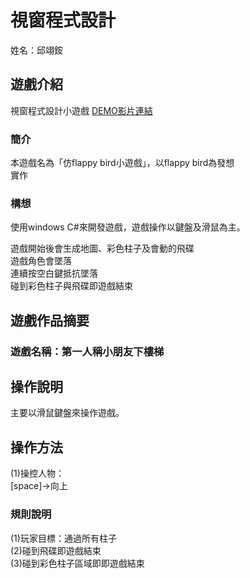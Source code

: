 
# 視窗程式設計
姓名：邱翊銨 
## 遊戲介紹
視窗程式設計小遊戲
[DEMO影片連結](https://youtu.be/rqkejC2GY2M)

### 簡介
本遊戲名為「仿flappy bird小遊戲」，以flappy bird為發想<br>
實作
### 構想
使用windows C#來開發遊戲，遊戲操作以鍵盤及滑鼠為主。<br>

遊戲開始後會生成地圖、彩色柱子及會動的飛碟<br>
遊戲角色會墜落<br>
連續按空白鍵抵抗墜落<br>
碰到彩色柱子與飛碟即遊戲結束
## 遊戲作品摘要
### 遊戲名稱：第一人稱小朋友下樓梯
## 操作說明
主要以滑鼠鍵盤來操作遊戲。  
## 操作方法
(1)操控人物：  
[space]→向上
### 規則說明
(1)玩家目標：通過所有柱子<br>
(2)碰到飛碟即遊戲結束<br>
(3)碰到彩色柱子區域即即遊戲結束
